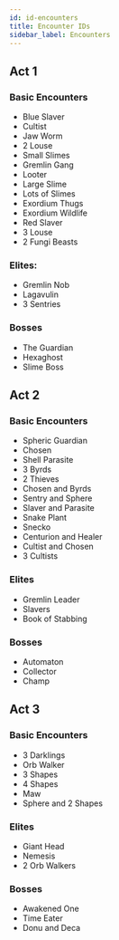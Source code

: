 ```yaml
---
id: id-encounters
title: Encounter IDs
sidebar_label: Encounters
---
```


## Act 1

### Basic Encounters
* Blue Slaver
* Cultist
* Jaw Worm
* 2 Louse
* Small Slimes
* Gremlin Gang
* Looter
* Large Slime
* Lots of Slimes
* Exordium Thugs
* Exordium Wildlife
* Red Slaver
* 3 Louse
* 2 Fungi Beasts

### Elites:
* Gremlin Nob
* Lagavulin
* 3 Sentries


### Bosses
* The Guardian
* Hexaghost
* Slime Boss

## Act 2

### Basic Encounters
* Spheric Guardian
* Chosen
* Shell Parasite
* 3 Byrds
* 2 Thieves
* Chosen and Byrds
* Sentry and Sphere
* Slaver and Parasite
* Snake Plant
* Snecko
* Centurion and Healer
* Cultist and Chosen
* 3 Cultists


### Elites
* Gremlin Leader
* Slavers
* Book of Stabbing


### Bosses
* Automaton
* Collector
* Champ

## Act 3

### Basic Encounters
* 3 Darklings
* Orb Walker
* 3 Shapes
* 4 Shapes
* Maw
* Sphere and 2 Shapes

### Elites
* Giant Head
* Nemesis
* 2 Orb Walkers

### Bosses
* Awakened One
* Time Eater
* Donu and Deca